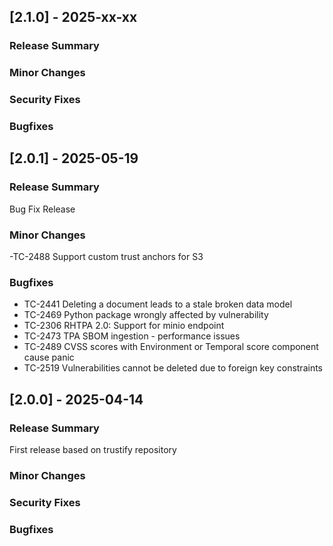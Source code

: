 ## [2.1.0] - 2025-xx-xx

### Release Summary

### Minor Changes

### Security Fixes

### Bugfixes

## [2.0.1] - 2025-05-19

### Release Summary
Bug Fix Release

### Minor Changes
-TC-2488 Support custom trust anchors for S3

### Bugfixes
- TC-2441 Deleting a document leads to a stale broken data model
- TC-2469 Python package wrongly affected by vulnerability
- TC-2306 RHTPA 2.0: Support for minio endpoint
- TC-2473 TPA SBOM ingestion - performance issues
- TC-2489 CVSS scores with Environment or Temporal score component cause panic
- TC-2519 Vulnerabilities cannot be deleted due to foreign key constraints

## [2.0.0] - 2025-04-14

### Release Summary
First release based on trustify repository

### Minor Changes

### Security Fixes

### Bugfixes
